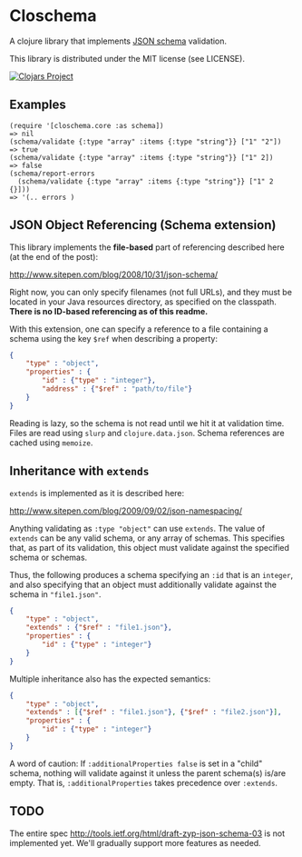 # Closchema

A clojure library that implements
[JSON schema](http://json-schema.org/) validation.

This library is distributed under the MIT license (see LICENSE).

[![Clojars Project](http://clojars.org/bigml/closchema/latest-version.svg)](http://clojars.org/bigml/closchema)

## Examples

```
(require '[closchema.core :as schema])
=> nil
(schema/validate {:type "array" :items {:type "string"}} ["1" "2"])
=> true
(schema/validate {:type "array" :items {:type "string"}} ["1" 2])
=> false
(schema/report-errors
  (schema/validate {:type "array" :items {:type "string"}} ["1" 2 {}]))
=> '(.. errors )
```

## JSON Object Referencing (Schema extension)

This library implements the **file-based** part of referencing described here
(at the end of the post):

http://www.sitepen.com/blog/2008/10/31/json-schema/

Right now, you can only specify filenames (not full URLs), and they must be
located in your Java resources directory, as specified on the classpath.
**There is no ID-based referencing as of this readme.**

With this extension, one can specify a reference to a file containing a schema
using the key `$ref` when describing a property:

```json
{
    "type" : "object",
    "properties" : {
        "id" : {"type" : "integer"},
        "address" : {"$ref" : "path/to/file"}
    }
}
```

Reading is lazy, so the schema is not read until we hit it at validation time.
Files are read using `slurp` and `clojure.data.json`.  Schema references
are cached using `memoize`.

## Inheritance with `extends`

`extends` is implemented as it is described here:

http://www.sitepen.com/blog/2009/09/02/json-namespacing/

Anything validating as `:type "object"` can use `extends`.  The value of `
extends`  can be any valid schema, or any array of schemas.  This specifies
that, as part of its validation, this object must validate against the
specified schema or schemas.

Thus, the following produces a schema specifying an `:id` that is an `integer`,
and also specifying that an object must additionally validate against the
schema in `"file1.json"`.

```json
{
    "type" : "object",
    "extends" : {"$ref" : "file1.json"},
    "properties" : {
        "id" : {"type" : "integer"}
    }
}
```

Multiple inheritance also has the expected semantics:

```json
{
    "type" : "object",
    "extends" : [{"$ref" : "file1.json"}, {"$ref" : "file2.json"}],
    "properties" : {
        "id" : {"type" : "integer"}
    }
}
```

A word of caution: If `:additionalProperties false` is set in a "child"
schema, nothing will validate against it unless the parent schema(s) is/are
empty.  That is, `:additionalProperties` takes precedence over `:extends`.

## TODO

The entire spec http://tools.ietf.org/html/draft-zyp-json-schema-03 is
not implemented yet. We'll gradually support more features as needed.
